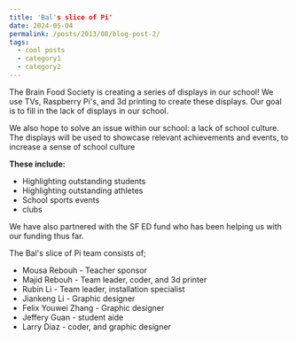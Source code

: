 ```yaml
---
title: 'Bal's slice of Pi'
date: 2024-05-04
permalink: /posts/2013/08/blog-post-2/
tags:
  - cool posts
  - category1
  - category2
---
```


The Brain Food Society is creating a series of displays in our school! We use TVs, Raspberry Pi's, and 3d printing to create these displays. Our goal is to fill in the lack of displays in our school. 

We also hope to solve an issue within our school: a lack of school culture. The displays will be used to showcase relevant achievements and events, to increase a sense of school culture

**These include:**
* Highlighting outstanding students
* Highlighting outstanding athletes
* School sports events
* clubs



We have also partnered with the SF ED fund who has been helping us with our funding thus far.

The Bal's slice of Pi team consists of;
* Mousa Rebouh - Teacher sponsor
* Majid Rebouh - Team leader, coder, and 3d printer
* Rubin Li - Team leader, installation specialist
* Jiankeng Li - Graphic designer
* Felix Youwei Zhang - Graphic designer
* Jeffery Guan - student aide
* Larry Diaz - coder, and graphic designer
